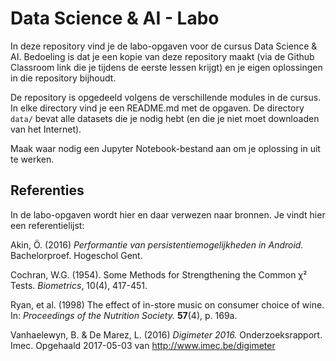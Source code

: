 # Data Science & AI - Labo

In deze repository vind je de labo-opgaven voor de cursus Data Science & AI. Bedoeling is dat je een kopie van deze repository maakt (via de Github Classroom link die je tijdens de eerste lessen krijgt) en je eigen oplossingen in die repository bijhoudt.

De repository is opgedeeld volgens de verschillende modules in de cursus. In elke directory vind je een README.md met de opgaven. De directory `data/` bevat alle datasets die je nodig hebt (en die je niet moet downloaden van het Internet).

Maak waar nodig een Jupyter Notebook-bestand aan om je oplossing in uit te werken.

## Referenties

In de labo-opgaven wordt hier en daar verwezen naar bronnen. Je vindt hier een referentielijst:

Akin, Ö. (2016) *Performantie van persistentiemogelijkheden in Android.* Bachelorproef. Hogeschol Gent.

Cochran, W.G. (1954). Some Methods for Strengthening the Common χ² Tests. *Biometrics*, 10(4), 417-451.

Ryan, et al. (1998) The effect of in-store music on consumer choice of wine. In: *Proceedings of the Nutrition Society.* **57**(4), p. 169a.

Vanhaelewyn, B. & De Marez, L. (2016) *Digimeter 2016.* Onderzoeksrapport. Imec. Opgehaald 2017-05-03 van <http://www.imec.be/digimeter>
